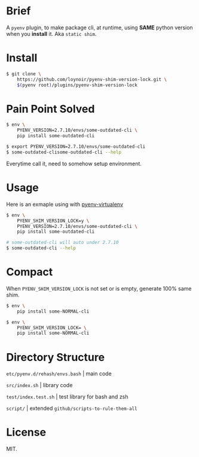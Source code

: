 # Brief
A `pyenv` plugin, to make package cli, at runtime, using **SAME** python version when you **install** it. Aka `static shim`.

# Install
```sh
$ git clone \
    https://github.com/loynoir/pyenv-shim-version-lock.git \
    $(pyenv root)/plugins/pyenv-shim-version-lock
```

# Pain Point Solved
```sh
$ env \
    PYENV_VERSION=2.7.10/envs/some-outdated-cli \
    pip install some-outdated-cli
```

```sh
$ export PYENV_VERSION=2.7.10/envs/some-outdated-cli
$ some-outdated-clisome-outdated-cli --help
```
Everytime call it, need to somehow setup environment.

# Usage
Here is an exmaple using with [pyenv-virtualenv](https://github.com/pyenv/pyenv-virtualenv)
```sh
$ env \
    PYENV_SHIM_VERSION_LOCK=y \
    PYENV_VERSION=2.7.10/envs/some-outdated-cli \
    pip install some-outdated-cli
```

```sh
# some-outdated-cli will auto under 2.7.10
$ some-outdated-cli --help
```

# Compact
When `PYENV_SHIM_VERSION_LOCK` is not set or is empty, generate 100% same shim.
```sh
$ env \
    pip install some-NORMAL-cli
```

```sh
$ env \
    PYENV_SHIM_VERSION_LOCK= \
    pip install some-NORMAL-cli
```

# Directory Structure
`etc/pyenv.d/rehash/envs.bash` | main code

`src/index.sh` | library code

`test/index.test.sh` | test library for bash and zsh

`script/` | extended `github/scripts-to-rule-them-all`

# License
MIT.
